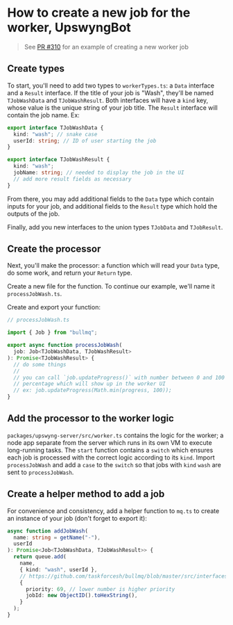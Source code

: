 # How to create a new job for the worker, UpswyngBot

> See [PR #310](https://github.com/CodeForBoulder/upswyng/pull/310)
> for an example of creating a new worker job

## Create types

To start, you'll need to add two types to `workerTypes.ts`: a
`Data` interface and a `Result` interface. If the title of your job is "Wash",
they'll be named `TJobWashData` and `TJobWashResult`. Both interfaces will
have a `kind` key, whose value is the unique string of your job title.
The `Result` interface will contain the job name. Ex:

```typescript
export interface TJobWashData {
  kind: "wash"; // snake case
  userId: string; // ID of user starting the job
}
```

```typescript
export interface TJobWashResult {
  kind: "wash";
  jobName: string; // needed to display the job in the UI
  // add more result fields as necessary
}
```

From there, you may add additional fields to the `Data` type which contain
inputs for your job, and additional fields to the `Result` type which hold
the outputs of the job.

Finally, add you new interfaces to the union types `TJobData` and `TJobResult`.

## Create the processor

Next, you'll make the processor: a function which will read your `Data` type,
do some work, and return your `Return` type.

Create a new file for the function. To continue our example, we'll name it
`processJobWash.ts`.

Create and export your function:

```typescript
// processJobWash.ts

import { Job } from "bullmq";

export async function processJobWash(
  job: Job<TJobWashData, TJobWashResult>
): Promise<TJobWashResult> {
  // do some things
  //
  // you can call `job.updateProgress()` with number between 0 and 100 to send a completion
  // percentage which will show up in the worker UI
  // ex: job.updateProgress(Math.min(progress, 100));
}
```

## Add the processor to the worker logic

`packages/upswyng-server/src/worker.ts` contains the logic for the worker; a node app separate from the server
which runs in its own VM to execute long-running tasks. The `start` function contains a `switch` which
ensures each job is processed with the correct logic according to its `kind`. Import `processJobWash` and
add a `case` to the `switch` so that jobs with `kind` `wash` are sent to `processJobWash`.

## Create a helper method to add a job

For convenience and consistency, add a helper function to `mq.ts` to create
an instance of your job (don't forget to export it):

```typescript
async function addJobWash(
  name: string = getName("-"),
  userId
): Promise<Job<TJobWashData, TJobWashResult>> {
  return queue.add(
    name,
    { kind: "wash", userId },
    // https://github.com/taskforcesh/bullmq/blob/master/src/interfaces/jobs-options.ts
    {
      priority: 69, // lower number is higher priority
      jobId: new ObjectID().toHexString(),
    }
  );
}
```

